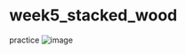 # week5_stacked_wood
practice
![image](https://user-images.githubusercontent.com/75067139/112161474-26a62280-8c26-11eb-8863-8ae1748cc803.png)

